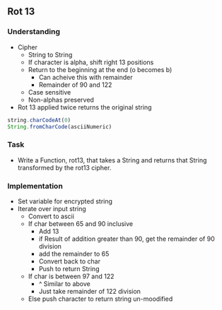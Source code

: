 ## Rot 13

### Understanding
- Cipher
  + String to String
  + If character is alpha, shift right 13 positions
  + Return to the beginning at the end (o becomes b)
    * Can acheive this with remainder
    * Remainder of 90 and 122
  + Case sensitive
  + Non-alphas preserved
- Rot 13 applied twice returns the original string
```js
string.charCodeAt(0)
String.fromCharCode(asciiNumeric)
```
### Task
- Write a Function, rot13, that takes a String and returns that String transformed by the rot13 cipher.

### Implementation
- Set variable for encrypted string
- Iterate over input string
  + Convert to ascii
  + If char between 65 and 90 inclusive
    * Add 13
    * if Result of addition greater than  90, get the remainder of 90 division
    * add the remainder to 65
    * Convert back to char
    * Push to return String
  + If char is between 97 and 122
    * ^ Similar to above
    * Just take remainder of 122 division
  + Else push character to return string un-moodified